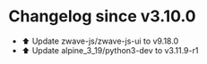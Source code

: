 # Changelog since v3.10.0
- ⬆️ Update zwave-js/zwave-js-ui to v9.18.0 
- ⬆️ Update alpine_3_19/python3-dev to v3.11.9-r1 
